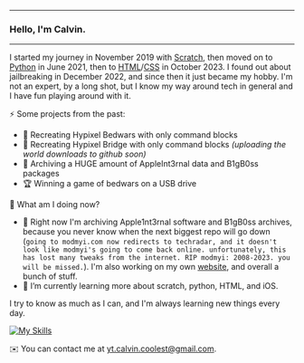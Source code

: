 ***

### Hello, I'm Calvin.

<!--
**cc7623/cc7623** is a ✨ _special_ ✨ repository because its `README.md` (this file) appears on your GitHub profile.

Here are some ideas to get you started:

- 🔭 I’m currently working on ...
- 🌱 I’m currently learning ...
- 👯 I’m looking to collaborate on ...
- 🤔 I’m looking for help with ...
- 💬 Ask me about ...
- 📫 How to reach me: ...
- 😄 Pronouns: ...
- ⚡ Fun fact: ...
-->

***

I started my journey in November 2019 with [Scratch](https://scratch.mit.edu), then moved on to [Python](https://python.org) in June 2021, then to [HTML](https://en.wikipedia.org/wiki/HTML)/[CSS](https://en.wikipedia.org/wiki/CSS) in October 2023. I found out about jailbreaking in December 2022, and since then it just became my hobby. I'm not an expert, by a long shot, but I know my way around tech in general and I have fun playing around with it.

⚡ Some projects from the past:
- 💽 Recreating Hypixel Bedwars with only command blocks
- 🏹 Recreating Hypixel Bridge with only command blocks *(uploading the world downloads to github soon)*
- 💾 Archiving a HUGE amount of AppleInt3rnal data and B1gB0ss packages
- 🏆 Winning a game of bedwars on a USB drive

🧠 What am I doing now?
- 🔭 Right now I'm archiving Apple1nt3rnal software and B1gB0ss archives, because you never know when the next biggest repo will go down (`going to modmyi.com now redirects to techradar, and it doesn't look like modmyi's going to come back online. unfortunately, this has lost many tweaks from the internet. RIP modmyi: 2008-2023. you will be missed.`). I'm also working on my own [website](https://cc7623.github.io), and overall a bunch of stuff.
- 🌱 I’m currently learning more about scratch, python, HTML, and iOS.

I try to know as much as I can, and I'm always learning new things every day.

<!--- [![my stats!](https://github-readme-stats.vercel.app/api?username=cc7623&show_icons=true&theme=github_dark)](https://github.com/anuraghazra/github-readme-stats) !--->

[![My Skills](https://skillicons.dev/icons?i=html,css,js,jquery,python,linux,vscode&theme=dark)](https://skillicons.dev)


✉️ You can contact me at yt.calvin.coolest@gmail.com.
